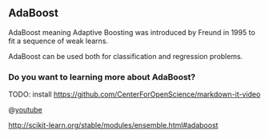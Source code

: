 ## AdaBoost

AdaBoost meaning Adaptive Boosting was introduced by Freund in 1995 to fit a sequence of weak learns.

AdaBoost can be used both for classification and regression problems.


### Do you want to learning more about AdaBoost?

TODO: install https://github.com/CenterForOpenScience/markdown-it-video

@[youtube](https://www.youtube.com/watch?v=gmok1h8wG-Q&t=403s)

http://scikit-learn.org/stable/modules/ensemble.html#adaboost